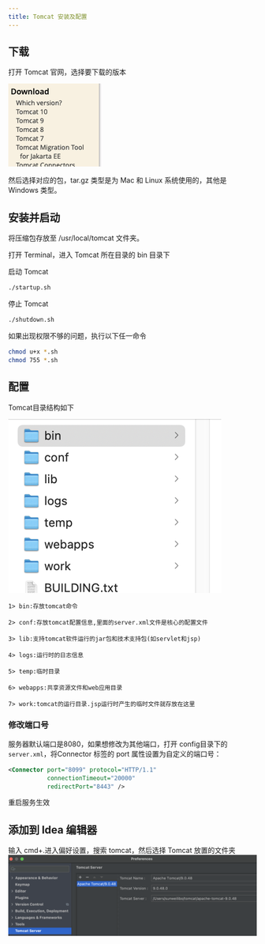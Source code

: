 ```yaml
---
title: Tomcat 安装及配置
---
```


## 下载
打开 Tomcat 官网，选择要下载的版本

![Verions](./img/tomcat-versions.png)

然后选择对应的包，tar.gz 类型是为 Mac 和 Linux 系统使用的，其他是 Windows 类型。

## 安装并启动
将压缩包存放至 /usr/local/tomcat 文件夹。

打开 Terminal，进入 Tomcat 所在目录的 bin 目录下

启动 Tomcat
```bash
./startup.sh
```
停止 Tomcat
```bash
./shutdown.sh
```

如果出现权限不够的问题，执行以下任一命令
```bash
chmod u+x *.sh
chmod 755 *.sh
```

## 配置
Tomcat目录结构如下

![目录](./img/tomcat-table-contents.png)
```
1> bin:存放tomcat命令

2> conf:存放tomcat配置信息,里面的server.xml文件是核心的配置文件

3> lib:支持tomcat软件运行的jar包和技术支持包(如servlet和jsp)

4> logs:运行时的日志信息

5> temp:临时目录

6> webapps:共享资源文件和web应用目录

7> work:tomcat的运行目录.jsp运行时产生的临时文件就存放在这里
```

### 修改端口号
服务器默认端口是8080，如果想修改为其他端口，打开 config目录下的 `server.xml`，将Connector 标签的 port 属性设置为自定义的端口号：
```xml
<Connector port="8099" protocol="HTTP/1.1"
           connectionTimeout="20000"
           redirectPort="8443" />
```
重启服务生效

## 添加到 Idea 编辑器
输入 cmd+.进入偏好设置，搜索 tomcat，然后选择 Tomcat 放置的文件夹
![IDEA](./img/tomcat-idea.png)
